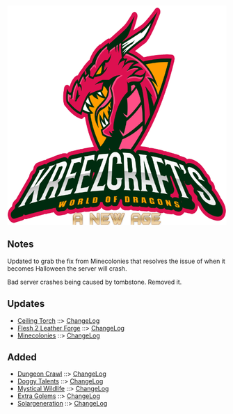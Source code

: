 ![WORLD OF DRAGONS - A NEW AGE LOGO](https://github.com/kreezxil/kreezcraft.com/blob/master/images/wodna.png)

## Notes
Updated to grab the fix from Minecolonies that resolves the issue of when it becomes Halloween the server will crash.

Bad server crashes being caused by tombstone. Removed it. 

## Updates
- [Ceiling Torch](https://www.curseforge.com/minecraft/mc-mods/ceiling-torch) ::> [ChangeLog](https://www.curseforge.com/minecraft/mc-mods/ceiling-torch/files/2818882)
- [Flesh 2 Leather Forge](https://www.curseforge.com/minecraft/mc-mods/flesh-2-leather-forge) ::> [ChangeLog](https://www.curseforge.com/minecraft/mc-mods/flesh-2-leather-forge/files/2818846)
- [Minecolonies](https://www.curseforge.com/minecraft/mc-mods/minecolonies) ::> [ChangeLog](https://www.curseforge.com/minecraft/mc-mods/minecolonies/files/2819106)

## Added
- [Dungeon Crawl](https://www.curseforge.com/minecraft/mc-mods/dungeon-crawl) ::> [ChangeLog](https://www.curseforge.com/minecraft/mc-mods/dungeon-crawl/files/2799707)
- [Doggy Talents](https://www.curseforge.com/minecraft/mc-mods/doggy-talents) ::> [ChangeLog](https://www.curseforge.com/minecraft/mc-mods/doggy-talents/files/2800438)
- [Mystical Wildlife](https://www.curseforge.com/minecraft/mc-mods/mystical-wildlife) ::> [ChangeLog](https://www.curseforge.com/minecraft/mc-mods/mystical-wildlife/files/2779447)
- [Extra Golems](https://www.curseforge.com/minecraft/mc-mods/extra-golems) ::> [ChangeLog](https://www.curseforge.com/minecraft/mc-mods/extra-golems/files/2797869)
- [Solargeneration](https://www.curseforge.com/minecraft/mc-mods/solargeneration) ::> [ChangeLog](https://www.curseforge.com/minecraft/mc-mods/solargeneration/files/2813854)
